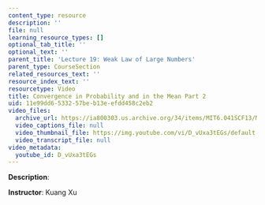 ```yaml
---
content_type: resource
description: ''
file: null
learning_resource_types: []
optional_tab_title: ''
optional_text: ''
parent_title: 'Lecture 19: Weak Law of Large Numbers'
parent_type: CourseSection
related_resources_text: ''
resource_index_text: ''
resourcetype: Video
title: Convergence in Probability and in the Mean Part 2
uid: 11e99dd6-5332-57be-b13e-efdd458c2eb2
video_files:
  archive_url: https://ia800303.us.archive.org/34/items/MIT6.041SCF13/MIT6_041SCF13_No32_Rec20_P2_ConvgProb1_Partef_300k.mp4
  video_captions_file: null
  video_thumbnail_file: https://img.youtube.com/vi/D_vUxa3tEGs/default.jpg
  video_transcript_file: null
video_metadata:
  youtube_id: D_vUxa3tEGs
---
```


**Description**:

**Instructor**: Kuang Xu